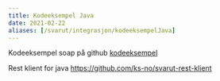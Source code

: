 ```yaml
---
title: Kodeeksempel Java
date: 2021-02-22
aliases: [/svarut/integrasjon/kodeeksempelJava]
---
```


Kodeeksempel soap på github [kodeeksempel](https://github.com/ks-no/svarut-java-eksempel)

Rest klient for java https://github.com/ks-no/svarut-rest-klient

